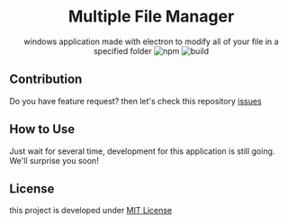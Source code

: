 <div align="center">

# Multiple File Manager
windows application made with electron to modify all of your file in a specified folder
![npm](https://img.shields.io/badge/npm-5.6.0-blue.svg) 
![build](https://img.shields.io/badge/build-notready-red.svg) 
</div>

## Contribution
Do you have feature request? then let's check this repository [issues](https://github.com/dhanyn10/multiple-file-manager)

## How to Use
Just wait for several time, development for this application is still going. We'll surprise you soon!
  
## License
this project is developed under [MIT License](LICENSE)